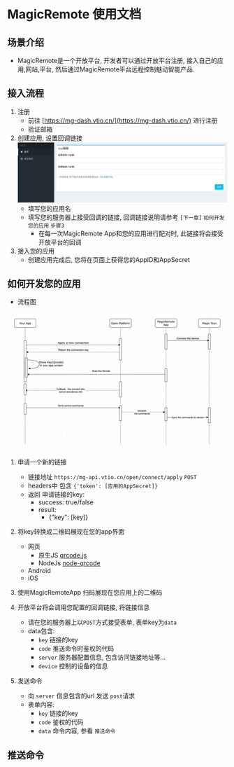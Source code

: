 # MagicRemote 使用文档

## 场景介绍

* MagicRemote是一个开放平台, 开发者可以通过开放平台注册, 接入自己的应用,网站,平台, 然后通过MagicRemote平台远程控制魅动智能产品.

## 接入流程

1. 注册
    * 前往 [https://mg-dash.vtio.cn/](https://mg-dash.vtio.cn/) 进行注册
    * 验证邮箱
2. 创建应用, 设置回调链接
   ![create-app.png](res/create-app.png)
    * 填写您的应用名
    * 填写您的服务器上接受回调的链接, 回调链接说明请参考 `[下一章]` `如何开发您的应用` `步骤3`
        * 在每一次MagicRemote App和您的应用进行配对时, 此链接将会接受开放平台的回调
3. 接入您的应用
    * 创建应用完成后, 您将在页面上获得您的AppID和AppSecret

## 如何开发您的应用

* 流程图

![flow.png](res/flow.png)

1. 申请一个新的链接
    * 链接地址 `https://mg-api.vtio.cn/open/connect/apply` `POST`
    * headers中 包含 `{'token': [应用的AppSecret]}`
    * 返回 申请链接的key:
        * success: true/false
        * result:
            * {"key": [key]}

2. 将key转换成二维码展现在您的app界面
    * 网页
        * 原生JS [qrcode.js](http://davidshimjs.github.io/qrcodejs/)
        * NodeJs [node-qrcode](https://www.npmjs.com/package/qrcode)
    * Android
    * iOS
3. 使用MagicRemoteApp 扫码展现在您应用上的二维码
4. 开放平台将会调用您配置的回调链接, 将链接信息
    * 请在您的服务器上以`POST`方式接受表单, 表单key为`data`
    * data包含:
        * `key` 链接的key
        * `code` 推送命令时鉴权的代码
        * `server` 服务器配置信息, 包含访问链接地址等...
        * `device` 控制的设备的信息
5. 发送命令
    * 向 `server` 信息包含的url 发送 `post`请求
    * 表单内容:
        * `key` 链接的key
        * `code` 鉴权的代码
        * `data` 命令内容, 参看 `推送命令`

## 推送命令